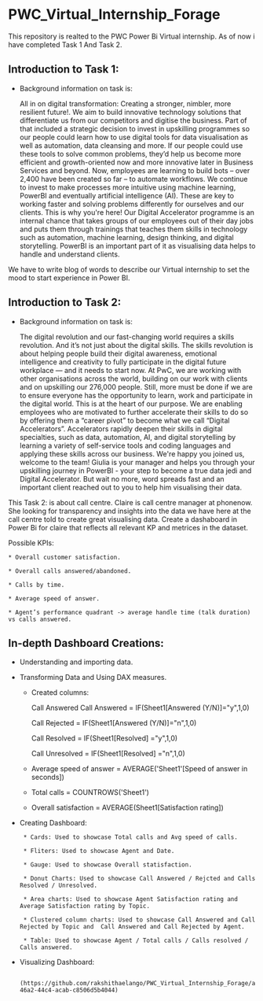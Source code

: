 # PWC_Virtual_Internship_Forage

This repository is realted to the PWC Power Bi Virtual internship. As of now i have completed Task 1 And Task 2.

## Introduction to Task 1:

* Background information on task is:
  
    All in on digital transformation: Creating a stronger, nimbler, more resilient future!. We aim to build innovative technology solutions that differentiate us from our competitors and digitise the business. Part of that included a strategic decision to invest in upskilling programmes so our people could learn how to use digital tools for data visualisation as well as automation, data cleansing and more. If our people could use these tools to solve common problems, they’d help us become more efficient and growth-oriented now and more innovative later in Business Services and beyond. Now, employees are learning to build bots – over 2,400 have been created so far – to automate workflows. We continue to invest to make processes more intuitive using machine learning, PowerBI and eventually artificial intelligence (AI). These are key to working faster and solving problems differently for ourselves and our clients.
This is why you're here! Our Digital Accelerator programme is an internal chance that takes groups of our employees out of their day jobs and puts them through  trainings that teaches them skills in technology such as automation, machine learning, design thinking, and digital storytelling. PowerBI is an important part of it as visualising data helps to handle and understand clients.

We have to write blog of words to describe our Virtual internship to set the mood to start experience in Power BI.

## Introduction to Task 2:

* Background information on task is:

     The digital revolution and our fast-changing world requires a skills revolution. And it’s not just about the digital skills. The skills revolution is about helping people build their digital awareness, emotional intelligence and creativity to fully participate in the digital future workplace — and it needs to start now. At PwC, we are working with other organisations across the world, building on our work with clients and on upskilling our 276,000 people. Still, more must be done if we are to ensure everyone has the opportunity to learn, work and participate in the digital world. This is at the heart of our purpose. We are enabling employees who are motivated to further accelerate their skills to do so by offering them a “career pivot” to become what we call “Digital Accelerators”. Accelerators rapidly deepen their skills in digital specialties, such as data, automation, AI, and digital storytelling by learning a variety of self-service tools and coding languages and applying these skills across our business. We're happy you joined us, welcome to the team! Giulia is your manager and helps you through your upskilling journey in PowerBI - your step to become a true data jedi and Digital Accelerator. But wait no more, word spreads fast and an important client reached out to you to help him visualising their data. 
   
This Task 2: is about call centre. Claire is call centre manager at phonenow. She looking for transparency and insights into the data we have here at the call centre told to create great visualising data. Create a dashaboard in Power Bi for claire that reflects all relevant KP and metrices in the dataset.

Possible KPIs:

    * Overall customer satisfaction.
    
    * Overall calls answered/abandoned.
    
    * Calls by time.
    
    * Average speed of answer.
    
    * Agent’s performance quadrant -> average handle time (talk duration) vs calls answered.


## In-depth Dashboard Creations:

* Understanding  and importing data.
  
* Transforming Data and Using DAX measures.

    *    Created columns:
      
         Call Answered Call Answered = IF(Sheet1[Answered (Y/N)]="y",1,0)

         Call Rejected = IF(Sheet1[Answered (Y/N)]="n",1,0)

         Call Resolved = IF(Sheet1[Resolved] ="y",1,0)

         Call Unresolved = IF(Sheet1[Resolved] ="n",1,0)

    *    Average speed of answer = AVERAGE('Sheet1'[Speed of answer in seconds])
 
    *    Total calls = COUNTROWS('Sheet1')
 
    *    Overall satisfaction = AVERAGE(Sheet1[Satisfaction rating])
 
* Creating Dashboard:

       * Cards: Used to showcase Total calls and Avg speed of calls.

       * Fliters: Used to showcase Agent and Date.

       * Gauge: Used to showcase Overall statisfaction.

       * Donut Charts: Used to showcase Call Answered / Rejcted and Calls Resolved / Unresolved.

       * Area charts: Used to showcase Agent Satisfaction rating and Average Satisfaction rating by Topic.

       * Clustered column charts: Used to showcase Call Answered and Call Rejected by Topic and  Call Answered and Call Rejected by Agent.

       * Table: Used to showcase Agent / Total calls / Calls resolved / Calls answered.

 * Visualizing Dashboard: 

        (https://github.com/rakshithaelango/PWC_Virtual_Internship_Forage/assets/116090323/0eb41a6e-46a2-44c4-acab-c8506d5b4044)












